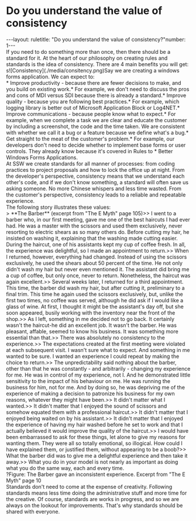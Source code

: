 # Do you understand the value of consistency

---layout: ruletitle: "Do you understand the value of consistency?"number: 1---  
If you need to do something more than once, then there should be a standard for it. At the heart of our philosophy on creating rules and standards is the idea of consistency. There are 4 main benefits you will get: s!\[Consistency\]\(./media/consitency.png\)Say we are creating a windows forms application. We can expect to:  
\* Improve productivity - because there are fewer decisions to make, and you build on existing work.\* For example, we don't need to discuss the pros and cons of MDI versus SDI because there is already a standard.\* Improve quality - because you are following best practices.\* For example, which logging library is better out of Microsoft Application Block or Log4NET.\* Improve communications - because people know what to expect.\* For example, when we complete a task we are clear and educate the customer by including a screenshot, the code and the time taken. We are consistent with whether we call it a bug or a feature because we define what's a bug.\* Get straight to the meat of the customer's problem.\* For example, our developers don't need to decide whether to implement base forms or user controls. They already know because it's covered in Rules to \* Better Windows Forms Applications.  
At SSW we create standards for all manner of processes: from coding practices to project proposals and how to lock the office up at night. From the developer's perspective, consistency means that we understand each other's code, and if we don't know something, a standard will often save us asking someone. No more Chinese whispers and less time wasted. From the customer's perspective, consistency leads to a reliable and repeatable experience.  
The following story illustrates these values:  
&gt; \*\*The Barber\*\* \(excerpt from "The E Myth" page 105\)&gt;&gt; I went to a barber who, in our first meeting, gave me one of the best haircuts I had ever had. He was a master with the scissors and used them exclusively, never resorting to electric shears as so many others do. Before cutting my hair, he insisted on washing it, explaining that the washing made cutting easier. During the haircut, one of his assistants kept my cup of coffee fresh. In all, the experience was delightful, so I made an appointment to return.&gt;&gt; When I returned, however, everything had changed. Instead of using the scissors exclusively, he used the shears about 50 percent of the time. He not only didn't wash my hair but never even mentioned it. The assistant did bring me a cup of coffee, but only once, never to return. Nonetheless, the haircut was again excellent.&gt;&gt; Several weeks later, I returned for a third appointment. This time, the barber did wash my hair, but after cutting it, preliminary to a final trim. This time he again used the scissors exclusively, but, unlike the first two times, no coffee was served, although he did ask if I would like a glass of wine. At first, I thought it might be the assistant's day off, but she soon appeared, busily working with the inventory near the front of the shop.&gt;&gt; As I left, something in me decided not to go back. It certainly wasn't the haircut-he did an excellent job. It wasn't the barber. He was pleasant, affable, seemed to know his business. It was something more essential than that.&gt;&gt; There was absolutely no consistency to the experience.&gt;&gt; The expectations created at the first meeting were violated at each subsequent visit. I wasn't sure what to expect. And something in me wanted to be sure. I wanted an experience I could repeat by making the choice to return.&gt;&gt; The unpredictability said nothing about the barber, other than that he was constantly - and arbitrarily - changing my experience for me. He was in control of my experience, not I. And he demonstrated little sensitivity to the impact of his behaviour on me. He was running the business for him, not for me. And by doing so, he was depriving me of the experience of making a decision to patronize his business for my own reasons, whatever they might have been.&gt;&gt; It didn't matter what I wanted.&gt;&gt; It didn't matter that I enjoyed the sound of scissors and somehow equated them with a professional haircut.&gt;&gt; It didn't matter that I enjoyed being waited on by his assistant.&gt;&gt; It didn't matter that I enjoyed the experience of having my hair washed before he set to work and that I actually believed it would improve the quality of the haircut.&gt;&gt; I would have been embarrassed to ask for these things, let alone to give my reasons for wanting them. They were all so totally emotional, so illogical. How could I have explained them, or justified them, without appearing to be a boob?&gt;&gt; What the barber did was to give me a delightful experience and then take it away.&gt;&gt; What you do in your model is not nearly as important as doing what you do the same way, each and every time.  
?Figure: The Barber gave an inconsistent experience. Excerpt from "The E Myth" page 10  
Standards don't need to come at the expense of creativity. Following standards means less time doing the administrative stuff and more time for the creative. Of course, standards are works in progress, and so we are always on the lookout for improvements. That's why standards should be shared with everyone.

